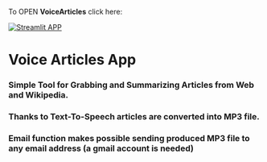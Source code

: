To OPEN **VoiceArticles** click here: 

[![Streamlit APP](https://static.streamlit.io/badges/streamlit_badge_black_white.svg)](https://share.streamlit.io/rosariomoscato/covid19-detection-tool/covid19_detection_app.py)


# Voice Articles App
### Simple Tool for Grabbing and Summarizing Articles from Web and Wikipedia.
### Thanks to Text-To-Speech articles are converted into MP3 file.
### Email function makes possible sending produced MP3 file to any email address (a gmail account is needed)

